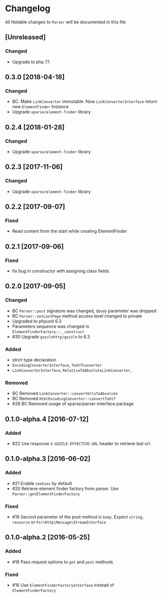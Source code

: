 # Changelog
All Notable changes to `Parser` will be documented in this file

## [Unreleased]
### Changed
- Upgrade to php 7.1

## 0.3.0 [2018-04-18]
### Changed
- BC. Make `LinkConverter` immutable. Now `LinkConverterInterface` return new `ElementFinder` Instance 
- Upgrade `xparse/element-finder` library 

## 0.2.4 [2018-01-28]

### Changed
- Upgrade `xparse/element-finder` library 


## 0.2.3 [2017-11-06]

### Changed
- Upgrade `xparse/element-finder` library 

## 0.2.2 [2017-09-07]

### Fixed
- Read content from the start while creating ElementFinder

## 0.2.1 [2017-09-06]

### Fixed
- fix bug in constructor with assigning class fields

## 0.2.0 [2017-09-05]

### Changed
- BC `Parser::post` signature was changed, `$body` parameter was dropped
- BC `Parser::setLastPage` method access level changed to private
- Upgraded to phpunit 6.3
- Parameters sequence was changed in `ElementFinderFactory::__construct`
- #30 Upgrade `guzzlehttp/guzzle` to 6.3

### Added
- strict type declaration
- `EncodingConverterInterface`, `ToUtfConverter` 
- `LinkConverterInterface`, `RelativeToAbsoluteLinkConverter`, 

### Removed
- BC Removed `LinkConverter::convertUrlsToAbsolute`
- BC Removed `HtmlEncodingConverter::convertToUtf`
- #28 BC Removed usage of xparse/parser-interface package

## 0.1.0-alpha.4 [2016-07-12]

### Added
- #22 Use response `X-GUZZLE-EFFECTIVE-URL` header to retrieve last url.    

## 0.1.0-alpha.3 [2016-06-02]

### Added
- #21 Enable `cookies` by default
- #20 Retrieve element finder factory from parser. Use `Parser::getElementFinderFactory`

### Fixed
- #19 Second parameter of the post method is `body`. Expect `string`, `resource` or `Psr\Http\Message\StreamInterface`

## 0.1.0-alpha.2 [2016-05-25]

### Added
- #18 Pass request options to `get` and `post` methods

### Fixed
- #16 Use `ElementFinderFactoryInterface` instead of `ElementFinderFactory`
